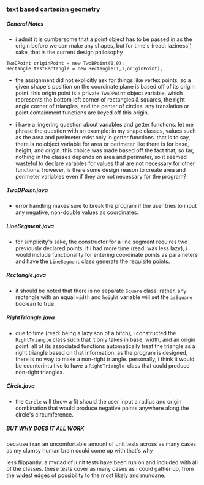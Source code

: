 ### text based cartesian geometry 

##### General Notes

* i admit it is cumbersome that a point object has to be passed in as the origin before we can make any shapes, but for time's (read: laziness') sake, that is the current design philosophy

```
TwoDPoint originPoint = new TwoDPoint(0,0);
Rectangle testRectangle = new Rectangle(1,1,originPoint);
```
       
* the assignment did not explicitly ask for things like vertex points, so a given shape's position on the coordinate plane is based off of its origin point.  this origin point is a private `TwoDPoint` object variable, which represents the bottom left corner of rectangles & squares, the right angle corner of triangles, and the center of circles.  any translation or point containment functions are keyed off this origin.


* i have a lingering question about variables and getter functions.  let me phrase the question with an example: in my shape classes, values such as the area and perimeter exist only in getter functions.  that is to say, there is no object variable for area or perimeter like there is for base, height, and origin.  this choice was made based off the fact that, so far, nothing in the classes depends on area and perimeter, so it seemed wasteful to declare varables for values that are not necessary for other functions.  however, is there some design reason to create area and perimeter variables even if they are not necessary for the program?

##### TwoDPoint.java

* error handling makes sure to break the program if the user tries to input any negative, non-double values as coordinates.

##### LineSegment.java

* for simplicity's sake, the constructor for a line segment requires two previously declared points.  if i had more time (read: was less lazy), i would include functionality for entering coordinate points as parameters and have the `LineSegment` class generate the requisite points.

##### Rectangle.java

* it should be noted that there is no separate `Square` class.  rather, any rectangle with an equal `width` and `height` variable will set the `isSquare` boolean to true.


##### RightTriangle.java

* due to time (read: being a lazy son of a bitch), i constructed the `RightTriangle` class such that it only takes in base, width, and an origin point.  all of its associated functions automatically treat the triangle as a right triangle based on that information.  as the program is designed, there is no way to make a non-right triangle.  personally, i think it would be counterintuitive to have a `RightTriangle `class that could produce non-right triangles.

##### Circle.java

* the `Circle` will throw a fit should the user input a radius and origin combination that would produce negative points anywhere along the circle's circumference.


##### BUT WHY DOES IT ALL WORK

because i ran an uncomfortable amount of unit tests across as many cases as my clumsy human brain could come up with that's why

less flippantly, a myriad of junit tests have been run on and included with all of the classes.  these tests cover as many cases as i could gather up, from the widest edges of possibility to the most likely and mundane.



